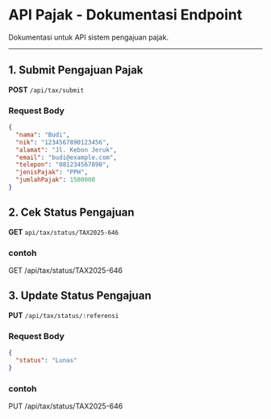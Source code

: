 # API Pajak - Dokumentasi Endpoint

Dokumentasi untuk API sistem pengajuan pajak.

---

## 1. Submit Pengajuan Pajak
**POST** `/api/tax/submit`

### Request Body
```json
{
  "nama": "Budi",
  "nik": "1234567890123456",
  "alamat": "Jl. Kebon Jeruk",
  "email": "budi@example.com",
  "telepon": "081234567890",
  "jenisPajak": "PPH",
  "jumlahPajak": 1500000
}
```

## 2. Cek Status Pengajuan
**GET** `api/tax/status/TAX2025-646`

### contoh
GET /api/tax/status/TAX2025-646

## 3. Update Status Pengajuan
**PUT** `/api/tax/status/:referensi`

### Request Body
```json
{
  "status": "Lunas"
}
```
### contoh
PUT /api/tax/status/TAX2025-646


